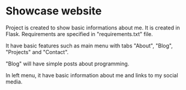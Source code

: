 # Showcase website

Project is created to show basic informations about me. It is created in Flask.
Requirements are specified in "requirements.txt" file.

It have basic features such as main menu with tabs "About", "Blog", "Projects" and "Contact".

"Blog" will have simple posts about programming.

In left menu, it have basic information about me and links to my social media.
